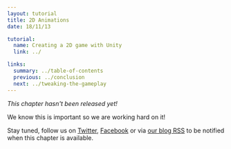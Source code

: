 ```yaml
---
layout: tutorial
title: 2D Animations
date: 18/11/13

tutorial:
  name: Creating a 2D game with Unity
  link: ../

links:
  summary: ../table-of-contents
  previous: ../conclusion
  next: ../tweaking-the-gameplay
---
```


_This chapter hasn't been released yet!_

We know this is important so we are working hard on it!

Stay tuned, follow us on [Twitter](http://twitter.com/pixelnest), [Facebook](https://www.facebook.com/pixelneststudio) or via [our blog RSS](https://www.facebook.com/pixelneststudio) to be notified when this chapter is available.
